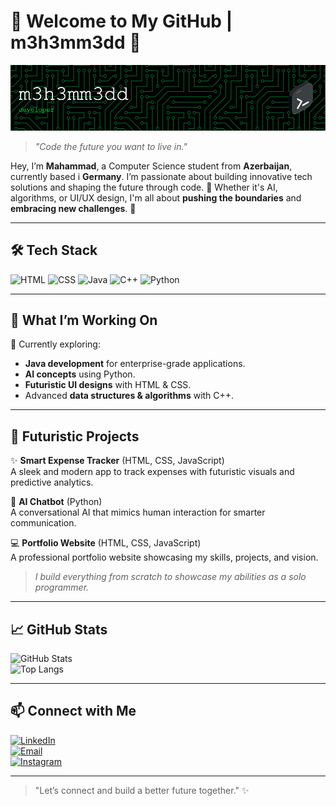 # 👾 Welcome to My GitHub | m3h3mm3dd 🚀

![Header](https://github.com/m3h3mm3dd/m3h3mm3dd/raw/main/github-header-image.png)


> _"Code the future you want to live in."_  

Hey, I’m **Mahammad**, a Computer Science student from **Azerbaijan**, currently based i **Germany**. I’m passionate about building innovative tech solutions and shaping the future through code. 🚀 Whether it's AI, algorithms, or UI/UX design, I'm all about **pushing the boundaries** and **embracing new challenges**. 🌌 

---

## 🛠️ **Tech Stack**
![HTML](https://img.shields.io/badge/HTML5-%23E34F26.svg?style=for-the-badge&logo=html5&logoColor=white)
![CSS](https://img.shields.io/badge/CSS3-%231572B6.svg?style=for-the-badge&logo=css3&logoColor=white)
![Java](https://img.shields.io/badge/Java-%23ED8B00.svg?style=for-the-badge&logo=java&logoColor=white)
![C++](https://img.shields.io/badge/C%2B%2B-%2300599C.svg?style=for-the-badge&logo=c%2B%2B&logoColor=white)
![Python](https://img.shields.io/badge/Python-3776AB?style=for-the-badge&logo=python&logoColor=white)

---

## 🌌 **What I’m Working On**
🔭 Currently exploring:  
- **Java development** for enterprise-grade applications.  
- **AI concepts** using Python.  
- **Futuristic UI designs** with HTML & CSS.  
- Advanced **data structures & algorithms** with C++.  

---

## 🎨 **Futuristic Projects**
✨ **Smart Expense Tracker** (HTML, CSS, JavaScript)  
A sleek and modern app to track expenses with futuristic visuals and predictive analytics.  

🤖 **AI Chatbot** (Python)  
A conversational AI that mimics human interaction for smarter communication.  

💻 **Portfolio Website** (HTML, CSS, JavaScript)  
A professional portfolio website showcasing my skills, projects, and vision.

> _I build everything from scratch to showcase my abilities as a solo programmer._  

---

## 📈 **GitHub Stats**
![GitHub Stats](https://github-readme-stats.vercel.app/api?username=m3h3mm3dd&show_icons=true&theme=radical)  
![Top Langs](https://github-readme-stats.vercel.app/api/top-langs/?username=m3h3mm3dd&layout=compact&theme=radical)  

---

## 📫 **Connect with Me**
[![LinkedIn](https://img.shields.io/badge/LinkedIn-%230A66C2.svg?style=for-the-badge&logo=linkedin&logoColor=white)](https://linkedin.com/in/m3h3mm3dd)  
[![Email](https://img.shields.io/badge/Email-%23D14836.svg?style=for-the-badge&logo=gmail&logoColor=white)](mailto:m3h3mm3dd@gmail.com)  
[![Instagram](https://img.shields.io/badge/Instagram-%23E4405F.svg?style=for-the-badge&logo=instagram&logoColor=white)](https://www.instagram.com/m3h3mm3dd/)


---

> "Let’s connect and build a better future together." ✨
